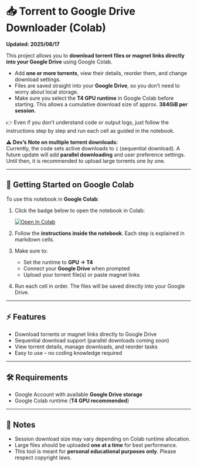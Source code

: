 # 📥 Torrent to Google Drive Downloader (Colab)

**Updated: 2025/08/17**

This project allows you to **download torrent files or magnet links directly into your Google Drive** using Google Colab.  

- Add **one or more torrents**, view their details, reorder them, and change download settings.  
- Files are saved straight into your **Google Drive**, so you don’t need to worry about local storage.  
- Make sure you select the **T4 GPU runtime** in Google Colab before starting. This allows a cumulative download size of approx. **384GiB per session**.  

👉 Even if you don’t understand code or output logs, just follow the instructions step by step and run each cell as guided in the notebook.  

⚠️ **Dev’s Note on multiple torrent downloads:**  
Currently, the code sets active downloads to `1` (sequential download). A future update will add **parallel downloading** and user preference settings. Until then, it is recommended to upload large torrents one by one.

---

## 🚀 Getting Started on Google Colab

To use this notebook in **Google Colab**:

1. Click the badge below to open the notebook in Colab:  

   [![Open In Colab](https://colab.research.google.com/assets/colab-badge.svg)](https://colab.research.google.com/github/ratzlord3125/torrent-to-google-drive-downloader/blob/main/Torr2DriveV2.ipynb)

2. Follow the **instructions inside the notebook**. Each step is explained in markdown cells.  

3. Make sure to:
   - Set the runtime to **GPU → T4**  
   - Connect your **Google Drive** when prompted  
   - Upload your torrent file(s) or paste magnet links  

4. Run each cell in order. The files will be saved directly into your Google Drive.

---

## ⚡ Features

- Download torrents or magnet links directly to Google Drive  
- Sequential download support (parallel downloads coming soon)  
- View torrent details, manage downloads, and reorder tasks  
- Easy to use – no coding knowledge required  

---

## 🛠️ Requirements

- Google Account with available **Google Drive storage**  
- Google Colab runtime (**T4 GPU recommended**)  

---

## 📌 Notes

- Session download size may vary depending on Colab runtime allocation.  
- Large files should be uploaded **one at a time** for best performance.  
- This tool is meant for **personal educational purposes only**. Please respect copyright laws.  

